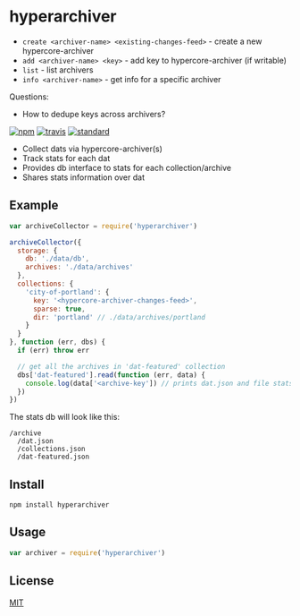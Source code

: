 # hyperarchiver

* `create <archiver-name> <existing-changes-feed>` - create a new hypercore-archiver
* `add <archiver-name> <key>` - add key to hypercore-archiver (if writable)
* `list` - list archivers
* `info <archiver-name>` - get info for a specific archiver

Questions:

* How to dedupe keys across archivers?

[![npm][npm-image]][npm-url]
[![travis][travis-image]][travis-url]
[![standard][standard-image]][standard-url]

* Collect dats via hypercore-archiver(s)
* Track stats for each dat
* Provides db interface to stats for each collection/archive
* Shares stats information over dat

## Example

```js
var archiveCollector = require('hyperarchiver')

archiveCollector({
  storage: {
    db: './data/db',
    archives: './data/archives'
  },
  collections: {
    'city-of-portland': {
      key: '<hypercore-archiver-changes-feed>',
      sparse: true,
      dir: 'portland' // ./data/archives/portland
    }
  }
}, function (err, dbs) {
  if (err) throw err

  // get all the archives in 'dat-featured' collection
  dbs['dat-featured'].read(function (err, data) {
    console.log(data['<archive-key']) // prints dat.json and file stats
  })
})
```

The stats db will look like this:

```
/archive
  /dat.json
  /collections.json
  /dat-featured.json
```

## Install

```
npm install hyperarchiver
```

## Usage

```js
var archiver = require('hyperarchiver')
```

## License

[MIT](LICENSE.md)

[npm-image]: https://img.shields.io/npm/v/hyperarchiver.svg?style=flat-square
[npm-url]: https://www.npmjs.com/package/hyperarchiver
[travis-image]: https://img.shields.io/travis/joehand/hyperarchiver.svg?style=flat-square
[travis-url]: https://travis-ci.org/joehand/hyperarchiver
[standard-image]: https://img.shields.io/badge/code%20style-standard-brightgreen.svg?style=flat-square
[standard-url]: http://npm.im/standard
